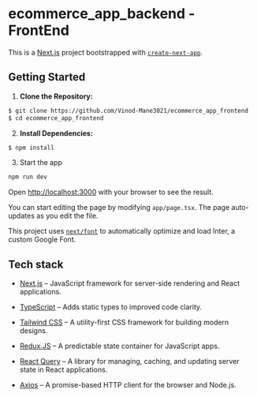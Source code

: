 # ecommerce_app_backend - FrontEnd

This is a [Next.js](https://nextjs.org/) project bootstrapped with [`create-next-app`](https://github.com/vercel/next.js/tree/canary/packages/create-next-app).

## Getting Started

1. **Clone the Repository:**
```bash
$ git clone https://github.com/Vinod-Mane3021/ecommerce_app_frontend
$ cd ecommerce_app_frontend
```
2. **Install Dependencies:**
```bash
$ npm install
```

3. Start the app
```bash
npm run dev
```



Open [http://localhost:3000](http://localhost:3000) with your browser to see the result.

You can start editing the page by modifying `app/page.tsx`. The page auto-updates as you edit the file.

This project uses [`next/font`](https://nextjs.org/docs/basic-features/font-optimization) to automatically optimize and load Inter, a custom Google Font.

## Tech stack

- [Next.js](https://nodejs.org/en) –  JavaScript framework for server-side rendering and React applications.

- [TypeScript](https://expressjs.com/) – Adds static types to improved code clarity.

- [Tailwind CSS](https://www.mongodb.com/) – A utility-first CSS framework for building modern designs.

- [Redux.JS](https://mongoosejs.com/) – A predictable state container for JavaScript apps.

- [React Query](https://www.typescriptlang.org/) – A library for managing, caching, and updating server state in React applications.

- [Axios](https://www.typescriptlang.org/) – A promise-based HTTP client for the browser and Node.js.